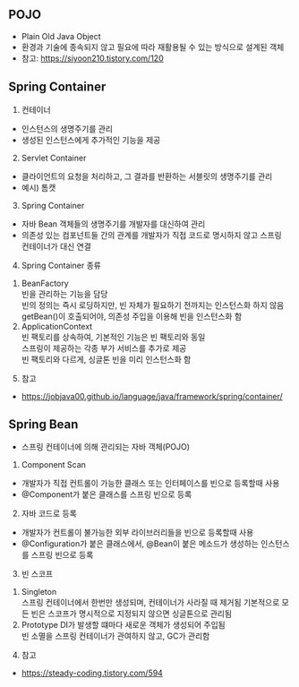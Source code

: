 ## POJO

-   Plain Old Java Object
-   환경과 기술에 종속되지 않고 필요에 따라 재활용될 수 있는 방식으로 설계된 객체
-   참고: https://siyoon210.tistory.com/120

## Spring Container

1. 컨테이너

-   인스턴스의 생명주기를 관리
-   생성된 인스턴스에게 추가적인 기능을 제공

2. Servlet Container

-   클라이언트의 요청을 처리하고, 그 결과를 반환하는 서블릿의 생명주기를 관리
-   예시) 톰캣

3. Spring Container

-   자바 Bean 객체들의 생명주기를 개발자를 대신하여 관리
-   의존성 있는 컴포넌트들 간의 관계를 개발자가 직접 코드로 명시하지 않고 스프링 컨테이너가 대신 연결

4. Spring Container 종류

1) BeanFactory  
   빈을 관리하는 기능을 담당  
   빈의 정의는 즉시 로딩하지만, 빈 자체가 필요하기 전까지는 인스턴스화 하지 않음  
   getBean()이 호출되어야, 의존성 주입을 이용해 빈을 인스턴스화 함
2) ApplicationContext  
   빈 팩토리를 상속하여, 기본적인 기능은 빈 팩토리와 동일  
   스프링이 제공하는 각종 부가 서비스를 추가로 제공  
   빈 팩토리와 다르게, 싱글톤 빈을 미리 인스턴스화 함

5.  참고

-   https://jobjava00.github.io/language/java/framework/spring/container/

## Spring Bean

-   스프링 컨테이너에 의해 관리되는 자바 객체(POJO)

1. Component Scan

-   개발자가 직접 컨트롤이 가능한 클래스 또는 인터페이스를 빈으로 등록할때 사용
-   @Component가 붙은 클래스를 스프링 빈으로 등록

2. 자바 코드로 등록

-   개발자가 컨트롤이 불가능한 외부 라이브러리들을 빈으로 등록할때 사용
-   @Configuration가 붙은 클래스에서, @Bean이 붙은 메소드가 생성하는 인스턴스를 스프링 빈으로 등록

3. 빈 스코프

1) Singleton  
   스프링 컨테이너에서 한번만 생성되며, 컨테이너가 사라질 때 제거됨
   기본적으로 모든 빈은 스코프가 명시적으로 지정되지 않으면 싱글톤으로 관리됨
2) Prototype
   DI가 발생할 떄마다 새로운 객체가 생성되어 주입됨  
   빈 소멸을 스프링 컨테이너가 관여하지 않고, GC가 관리함

4. 참고

-   https://steady-coding.tistory.com/594
